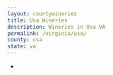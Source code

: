 ```yaml
---
layout: countywineries
title: Usa Wineries
description: Wineries in Usa VA
permalink: /virginia/usa/
county: usa
state: va
---
```

-
